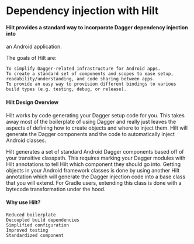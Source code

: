 # Dependency injection with Hilt




#### Hilt provides a standard way to incorporate Dagger dependency injection into
 an Android application.

The goals of Hilt are:

    To simplify Dagger-related infrastructure for Android apps.
    To create a standard set of components and scopes to ease setup,
    readability/understanding, and code sharing between apps.
    To provide an easy way to provision different bindings to various build types (e.g. testing, debug, or release).

#### Hilt Design Overview

Hilt works by code generating your Dagger setup code for you. This takes away most
of the boilerplate of using Dagger and really just leaves the aspects of defining
 how to create objects and where to inject them. Hilt will generate the Dagger
 components and the code to automatically inject Android classes.

Hilt generates a set of standard Android Dagger components based off of your
transitive classpath. This requires marking your Dagger modules with Hilt
annotations to tell Hilt which component they should go into. Getting
objects in your Android framework classes is done by using another Hilt
annotation which will generate the Dagger injection code into a base class
that you will extend. For Gradle users, extending this class is done with
 a bytecode transformation under the hood.

#### Why use Hilt?

    Reduced boilerplate
    Decoupled build dependencies
    Simplified configuration
    Improved testing
    Standardized component